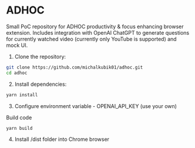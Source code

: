 # ADHOC

Small PoC repository for ADHOC productivity & focus enhancing browser extension. Includes integration with OpenAI ChatGPT to generate questions for currently watched video (currently only YouTube is supported) and mock UI.

1. Clone the repository:

```bash
git clone https://github.com/michalkubik01/adhoc.git
cd adhoc
```

2. Install dependencies:

```bash
yarn install
```

3. Configure environment variable - OPENAI_API_KEY (use your own)

Build code
```bash
yarn build
```

4. Install /dist folder into Chrome browser

